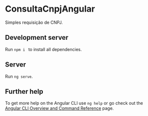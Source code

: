 # ConsultaCnpjAngular

Simples requisição de CNPJ.

## Development server

Run `npm i ` to install all dependencies.

## Server

Run `ng serve`.

## Further help

To get more help on the Angular CLI use `ng help` or go check out the [Angular CLI Overview and Command Reference](https://angular.io/cli) page.
